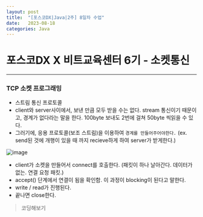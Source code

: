 ```yaml
---
layout: post
title:  "[포스코DX|Java|2주] 8일차 수업"
date:   2023-08-18
categories: Java
---
```


# 포스코DX X 비트교육센터 6기 - 소켓통신

--- 

### TCP 소켓 프로그래밍

- 스트림 통신 프로토콜
- client와 server사이에서, 보낸 만큼 모두 받을 수는 없다. stream 통신이기 때문이고, 경계가 없다라는 말을 한다. 100byte 보내도 2번에 걸쳐 50byte 씩읽을 수 있다.
- 그러기에, 응용 프로토콜(보조 스트림)을 이용하여 `경계를 만들어주어야한다.` (ex. send된 것에 개행이 있을 때 까지 recieve하게 하여 server가 받게한다.) 

![image](https://github.com/talkingOrange/talkingOrange.github.io/assets/88815795/e3216bc1-d4ea-4bdd-b34f-5a8ea102b6e7)

- client가 소켓을 만들어서 connect를 호출한다. (패킷이 하나 날아간다. 데이터가 없는. 연결 요청 패킷.)
- accept() 단계에서 연결이 됨을 확인함. 이 과정이 blocking이 된다고 말한다.
- write / read가 진행된다.
- 끝나면 close한다.


> 코딩해보기

```java
```
